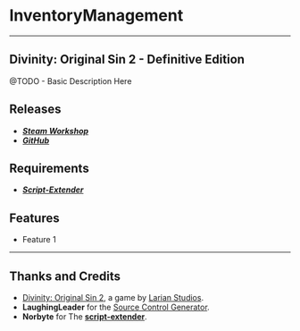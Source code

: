 # InventoryManagement
---------------------
## Divinity: Original Sin 2 - Definitive Edition


@TODO - Basic Description Here

## Releases

* ***[Steam Workshop]()*** 
* ***[GitHub](https://github.com/HunterGhost27/InventoryManagement)***

## Requirements

* ***[Script-Extender](https://github.com/Norbyte/ositools)***

## Features

* Feature 1

----------

## Thanks and Credits

* [Divinity: Original Sin 2](http://store.steampowered.com/app/435150/Divinity_Original_Sin_2/), a game by [Larian Studios](http://larian.com/).
* **LaughingLeader** for the [Source Control Generator](https://github.com/LaughingLeader/SourceControlGenerator).
* **Norbyte** for The **[script-extender](https://github.com/Norbyte/ositools)**.